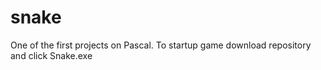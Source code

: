 # snake
One of the first projects on Pascal.
To startup game download repository and click Snake.exe
